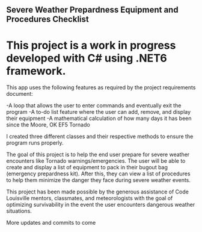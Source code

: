 ## Severe Weather Prepardness Equipment and Procedures Checklist
# This project is a work in progress developed with C# using .NET6 framework.
This app uses the following features as required by the project requirements document:

-A loop that allows the user to enter commands and eventually exit the program
-A to-do list feature where the user can add, remove, and display their equipment
-A mathematical calculation of how many days it has been since the Moore, OK EF5 Tornado

I created three different classes and their respective methods to ensure the program runs properly. 

The goal of this project is to help the end user prepare for severe weather encounters like Tornado warnings/emergencies.
The user will be able to create and display a list of equipment to pack in their bugout bag (emergency prepardness kit).
After this, they can view a list of procedures to help them minimize the danger they face during severe weather events. 

This project has been made possible by the generous assistance of Code Louisville 
mentors, classmates, and meteorologists with the goal of optimizing survivability 
in the event the user encounters dangerous weather situations. 

More updates and commits to come 
